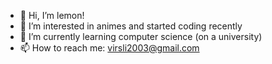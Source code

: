 - 👋 Hi, I’m lemon!
- 👀 I’m interested in animes and started coding recently
- 🌱 I’m currently learning computer science (on a university)
- 📫 How to reach me: virsli2003@gmail.com

<!---
lemonacee/lemonacee is a ✨ special ✨ repository because its `README.md` (this file) appears on your GitHub profile.
You can click the Preview link to take a look at your changes.
--->
